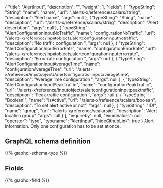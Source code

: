 {
  "title": "AlertInput",
  "description": "",
  "weight": 1,
  "fields": [
    {
      "typeString": "String",
      "name": "name",
      "url": "/alerts-x/reference/scalars/string",
      "description": "Alert name",
      "args": null
    },
    {
      "typeString": "String",
      "name": "description",
      "url": "/alerts-x/reference/scalars/string",
      "description": "Alert description",
      "args": null
    },
    {
      "typeString": "AlertConfigurationInputNoTraffic",
      "name": "configurationNoTraffic",
      "url": "/alerts-x/reference/inputobjects/alertconfigurationinputnotraffic",
      "description": "No traffic configuration ",
      "args": null
    },
    {
      "typeString": "AlertConfigurationInputErrorRate",
      "name": "configurationErrorRate",
      "url": "/alerts-x/reference/inputobjects/alertconfigurationinputerrorrate",
      "description": "Error rate configuration ",
      "args": null
    },
    {
      "typeString": "AlertConfigurationInputAverageTime",
      "name": "configurationAverageTime",
      "url": "/alerts-x/reference/inputobjects/alertconfigurationinputaveragetime",
      "description": "Average time configuration ",
      "args": null
    },
    {
      "typeString": "AlertConfigurationInputPeakTraffic",
      "name": "configurationPeakTraffic",
      "url": "/alerts-x/reference/inputobjects/alertconfigurationinputpeaktraffic",
      "description": "Peak traffic configuration ",
      "args": null
    },
    {
      "typeString": "Boolean!",
      "name": "isActive",
      "url": "/alerts-x/reference/scalars/boolean",
      "description": "To set alert active or not",
      "args": null
    },
    {
      "typeString": "ID!",
      "name": "group",
      "url": "/alerts-x/reference/scalars/id",
      "description": "Alert location group",
      "args": null
    }
  ],
  "requireby": null,
  "enumValues": null,
  "operator": "type",
  "typename": "AlertInput",
  "hideGithubLink": true
}
Alert information. Only one configuration has to be set at once.
## GraphQL schema definition

{{% graphql-schema-type %}}

## Fields

{{% graphql-field %}}
